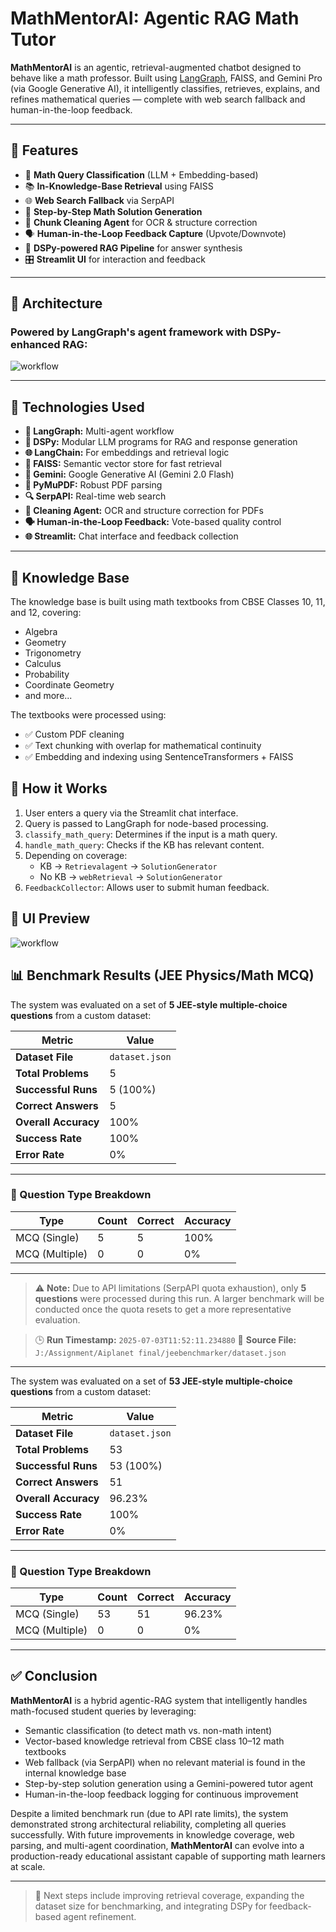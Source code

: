 # MathMentorAI: Agentic RAG Math Tutor

**MathMentorAI** is an agentic, retrieval-augmented chatbot designed to behave like a math professor. Built using [LangGraph](https://github.com/langchain-ai/langgraph), FAISS, and Gemini Pro (via Google Generative AI), it intelligently classifies, retrieves, explains, and refines mathematical queries — complete with web search fallback and human-in-the-loop feedback.

---

## 🚀 Features

* 🔎 **Math Query Classification** (LLM + Embedding-based)
* 📚 **In-Knowledge-Base Retrieval** using FAISS
* 🌐 **Web Search Fallback** via SerpAPI
* 🧠 **Step-by-Step Math Solution Generation**
* 🧼 **Chunk Cleaning Agent** for OCR & structure correction
* 🗣️ **Human-in-the-Loop Feedback Capture** (Upvote/Downvote)
* 🧩 **DSPy-powered RAG Pipeline** for answer synthesis
* 🎛️ **Streamlit UI** for interaction and feedback

---

## 🧱 Architecture

### Powered by LangGraph's agent framework with DSPy-enhanced RAG:

![workflow](workflow1.png)

---

## **🧰 Technologies Used**

* **🧠 LangGraph:** Multi-agent workflow
* **🔄 DSPy:** Modular LLM programs for RAG and response generation
* **🌐 LangChain:** For embeddings and retrieval logic
* **🔎 FAISS:** Semantic vector store for fast retrieval
* **🤖 Gemini:** Google Generative AI (Gemini 2.0 Flash)
* **📄 PyMuPDF:** Robust PDF parsing
* **🔍 SerpAPI:** Real-time web search
* **🧼 Cleaning Agent:** OCR and structure correction for PDFs
* **🗣️ Human-in-the-Loop Feedback:** Vote-based quality control
* **🌐 Streamlit:** Chat interface and feedback collection

---



## **📘 Knowledge Base**

The knowledge base is built using math textbooks from CBSE Classes 10, 11, and 12, covering:

* Algebra
* Geometry
* Trigonometry
* Calculus
* Probability
* Coordinate Geometry
* and more...

The textbooks were processed using:

* ✅ Custom PDF cleaning
* ✅ Text chunking with overlap for mathematical continuity
* ✅ Embedding and indexing using SentenceTransformers + FAISS

## **💬 How it Works**

1.  User enters a query via the Streamlit chat interface.
2.  Query is passed to LangGraph for node-based processing.
3.  `classify_math_query`: Determines if the input is a math query.
4.  `handle_math_query`: Checks if the KB has relevant content.
5.  Depending on coverage:
    * KB → `Retrievalagent` → `SolutionGenerator`
    * No KB → `webRetrieval` → `SolutionGenerator`
6.  `FeedbackCollector`: Allows user to submit human feedback.

## 📸 UI Preview

![workflow](sampleoutput.png)

## 📊 Benchmark Results (JEE Physics/Math MCQ)

The system was evaluated on a set of **5 JEE-style multiple-choice questions** from a custom dataset:

| **Metric**           | **Value**      |
| -------------------- | -------------- |
| **Dataset File**     | `dataset.json` |
| **Total Problems**   | 5              |
| **Successful Runs**  | 5 (100%)       |
| **Correct Answers**  | 5              |
| **Overall Accuracy** | 100%           |
| **Success Rate**     | 100%           |
| **Error Rate**       | 0%             |

---

### 📌 Question Type Breakdown

| **Type**       | **Count** | **Correct** | **Accuracy** |
| -------------- | --------- | ----------- | ------------ |
| MCQ (Single)   | 5         | 5           | 100%         |
| MCQ (Multiple) | 0         | 0           | 0%           |

---

> ⚠️ **Note:** Due to API limitations (SerpAPI quota exhaustion), only **5 questions** were processed during this run. A larger benchmark will be conducted once the quota resets to get a more representative evaluation.


> 🕒 **Run Timestamp:** `2025-07-03T11:52:11.234880`
> 📁 **Source File:** `J:/Assignment/Aiplanet final/jeebenchmarker/dataset.json`

---

The system was evaluated on a set of **53 JEE-style multiple-choice questions** from a custom dataset:

| **Metric**           | **Value**      |
| -------------------- | -------------- |
| **Dataset File**     | `dataset.json` |
| **Total Problems**   | 53             |
| **Successful Runs**  | 53 (100%)      |
| **Correct Answers**  | 51             |
| **Overall Accuracy** | 96.23%         |
| **Success Rate**     | 100%           |
| **Error Rate**       | 0%             |

---

### 📌 Question Type Breakdown

| **Type**       | **Count** | **Correct** | **Accuracy** |
| -------------- | --------- | ----------- | ------------ |
| MCQ (Single)   | 53        | 51          | 96.23%       |
| MCQ (Multiple) | 0         | 0           | 0%           |

---




## ✅ Conclusion

**MathMentorAI** is a hybrid agentic-RAG system that intelligently handles math-focused student queries by leveraging:

- Semantic classification (to detect math vs. non-math intent)
- Vector-based knowledge retrieval from CBSE class 10–12 math textbooks
- Web fallback (via SerpAPI) when no relevant material is found in the internal knowledge base
- Step-by-step solution generation using a Gemini-powered tutor agent
- Human-in-the-loop feedback logging for continuous improvement

Despite a limited benchmark run (due to API rate limits), the system demonstrated strong architectural reliability, completing all queries successfully. With future improvements in knowledge coverage, web parsing, and multi-agent coordination, **MathMentorAI** can evolve into a production-ready educational assistant capable of supporting math learners at scale.

---

> 🔧 Next steps include improving retrieval coverage, expanding the dataset size for benchmarking, and integrating DSPy for feedback-based agent refinement.






